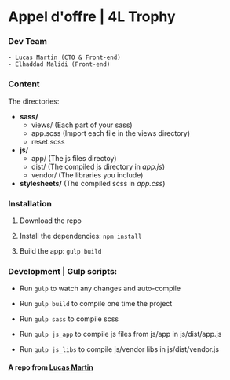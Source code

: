 # Appel d'offre | 4L Trophy

### Dev Team

	- Lucas Martin (CTO & Front-end)
	- Elhaddad Malidi (Front-end)

### Content
The directories:
* __sass/__
    * views/ (Each part of your sass)  
    * app.scss (Import each file in the views directory)
    * reset.scss
* __js/__
    * app/ (The js files directoy)
    * dist/ (The compiled js directory in *app.js*)
    * vendor/ (The libraries you include)
* __stylesheets/__ (The compiled scss in *app.css*)


### Installation

1. Download the repo

2. Install the dependencies: `npm install`

3. Build the app: `gulp build`

### Development | Gulp scripts:

* Run `gulp` to watch any changes and auto-compile

* Run `gulp build` to compile one time the project

* Run `gulp sass` to compile scss

* Run `gulp js_app` to compile js files from js/app in js/dist/app.js

* Run `gulp js_libs` to compile js/vendor libs in js/dist/vendor.js

#### A repo from [Lucas Martin](https://twitter.com/lmarti17 "Link to twitter profile")




